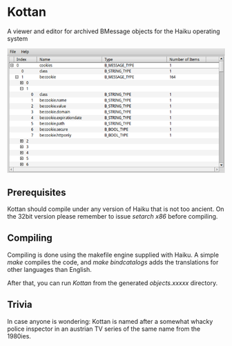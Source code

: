 # Kottan

A viewer and editor for archived BMessage objects for the Haiku operating system 

![Screenshot](./screenshot.png)

## Prerequisites
Kottan should compile under any version of Haiku that is not too ancient. 
On the 32bit version please remember to issue *setarch x86* before compiling.

## Compiling 
Compiling is done using the makefile engine supplied with Haiku. A simple *make* compiles the code,
and *make bindcatalogs* adds the translations for other languages than English. 

After that, you can run *Kottan* from the generated *objects.xxxxx* directory. 

## Trivia
In case anyone is wondering: Kottan is named after a somewhat whacky police inspector in an austrian TV series of the same name from the 1980ies. 
